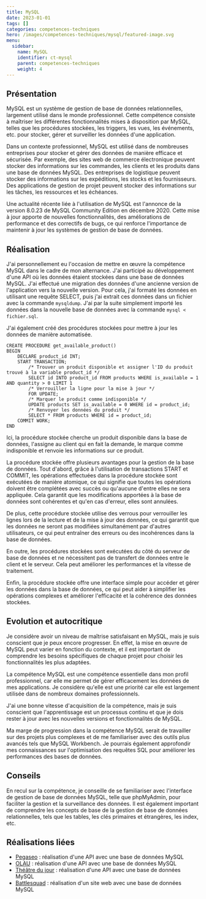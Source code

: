 ```yaml
---
title: MySQL
date: 2023-01-01
tags: []
categories: competences-techniques
hero: /images/competences-techniques/mysql/featured-image.svg
menu:
  sidebar:
    name: MySQL
    identifier: ct-mysql
    parent: competences-techniques
    weight: 4
---
```


## Présentation
MySQL est un système de gestion de base de données relationnelles, largement utilisé dans le monde professionnel. Cette compétence consiste à maîtriser les différentes fonctionnalités mises à disposition par MySQL, telles que les procédures stockées, les triggers, les vues, les événements, etc. pour stocker, gérer et surveiller les données d'une application.

Dans un contexte professionnel, MySQL est utilisé dans de nombreuses entreprises pour stocker et gérer des données de manière efficace et sécurisée. Par exemple, des sites web de commerce électronique peuvent stocker des informations sur les commandes, les clients et les produits dans une base de données MySQL. Des entreprises de logistique peuvent stocker des informations sur les expéditions, les stocks et les fournisseurs. Des applications de gestion de projet peuvent stocker des informations sur les tâches, les ressources et les échéances.

Une actualité récente liée à l'utilisation de MySQL est l'annonce de la version 8.0.23 de MySQL Community Edition en décembre 2020. Cette mise à jour apporte de nouvelles fonctionnalités, des améliorations de performance et des correctifs de bugs, ce qui renforce l'importance de maintenir à jour les systèmes de gestion de base de données.

## Réalisation
J'ai personnellement eu l'occasion de mettre en œuvre la compétence MySQL dans le cadre de mon alternance. J'ai participé au développement d'une API où les données étaient stockées dans une base de données MySQL. J'ai effectué une migration des données d'une ancienne version de l'application vers la nouvelle version. Pour cela, j'ai formaté les données en utilisant une requête SELECT, puis j'ai extrait ces données dans un fichier avec la commande `mysqldump`. J'ai par la suite simplement importé les données dans la nouvelle base de données avec la commande `mysql < fichier.sql`.

J'ai également créé des procédures stockées pour mettre à jour les données de manière 
automatisée.
```mysql
CREATE PROCEDURE get_available_product()
BEGIN
    DECLARE product_id INT;
    START TRANSACTION;
        /* Trouver un produit disponible et assigner l'ID du produit trouvé à la variable product_id */
        SELECT id INTO product_id FROM products WHERE is_available = 1 AND quantity > 0 LIMIT 1
        /* Verrouiller la ligne pour la mise à jour */
        FOR UPDATE;
        /* Marquer le produit comme indisponible */
        UPDATE products SET is_available = 0 WHERE id = product_id;
        /* Renvoyer les données du produit */
        SELECT * FROM products WHERE id = product_id;
    COMMIT WORK;
END
```
Ici, la procédure stockée cherche un produit disponible dans la base de données, l'assigne au client qui en fait la demande, le marque comme indisponible et renvoie les informations sur ce produit.

La procédure stockée offre plusieurs avantages pour la gestion de la base de données. Tout d'abord, grâce à l'utilisation de transactions START et COMMIT, les opérations effectuées dans la procédure stockée sont exécutées de manière atomique, ce qui signifie que toutes les opérations doivent être complétées avec succès ou qu'aucune d'entre elles ne sera appliquée. Cela garantit que les modifications apportées à la base de données sont cohérentes et qu'en cas d'erreur, elles sont annulées.

De plus, cette procédure stockée utilise des verrous pour verrouiller les lignes lors de la lecture et de la mise à jour des données, ce qui garantit que les données ne seront pas modifiées simultanément par d'autres utilisateurs, ce qui peut entraîner des erreurs ou des incohérences dans la base de données.

En outre, les procédures stockées sont exécutées du côté du serveur de base de données et ne nécessitent pas de transfert de données entre le client et le serveur. Cela peut améliorer les performances et la vitesse de traitement.

Enfin, la procédure stockée offre une interface simple pour accéder et gérer les données dans la base de données, ce qui peut aider à simplifier les opérations complexes et améliorer l'efficacité et la cohérence des données stockées.

## Evolution et autocritique
Je considère avoir un niveau de maîtrise satisfaisant en MySQL, mais je suis conscient que je peux encore progresser. En effet, la mise en œuvre de MySQL peut varier en fonction du contexte, et il est important de comprendre les besoins spécifiques de chaque projet pour choisir les fonctionnalités les plus adaptées.

La compétence MySQL est une compétence essentielle dans mon profil professionnel, car elle me permet de gérer efficacement les données de mes applications. Je considère qu'elle est une priorité car elle est largement utilisée dans de nombreux domaines professionnels.

J'ai une bonne vitesse d'acquisition de la compétence, mais je suis conscient que l'apprentissage est un processus continu et que je dois rester à jour avec les nouvelles versions et fonctionnalités de MySQL.

Ma marge de progression dans la compétence MySQL serait de travailler sur des projets plus complexes et de me familiariser avec des outils plus avancés tels que MySQL Workbench. Je pourrais également approfondir mes connaissances sur l'optimisation des requêtes SQL pour améliorer les performances des bases de données.

## Conseils
En recul sur la compétence, je conseille de se familiariser avec l'interface de gestion de base de données MySQL, telle que phpMyAdmin, pour faciliter la gestion et la surveillance des données. Il est également important de comprendre les concepts de base de la gestion de base de données relationnelles, tels que les tables, les clés primaires et étrangères, les index, etc.

## Réalisations liées
- [Pegaseo](/posts/realisations/pegaseo) : réalisation d'une API avec une base de données MySQL
- [OLAU](/posts/realisations/olau) : réalisation d'une API avec une base de données MySQL
- [Théâtre du jour](/posts/realisations/theatre-du-jour) : réalisation d'une API avec une base de données MySQL
- [Battlesquad](/posts/realisations/battlesquad) : réalisation d'un site web avec une base de données MySQL
